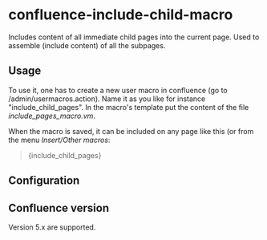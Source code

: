 # confluence-include-child-macro

Includes content of all immediate child pages into the current page. Used to assemble (include content) of all the subpages.

## Usage

To use it, one has to create a new user macro in confluence (go to /admin/usermacros.action). Name it as you like for instance "include_child_pages". In the macro's template put the content of the file *include_pages_macro.vm*.

When the macro is saved, it can be included on any page like this (or from the menu *Insert/Other macros*:

> {include_child_pages}


## Configuration


## Confluence version


Version 5.x are supported.
